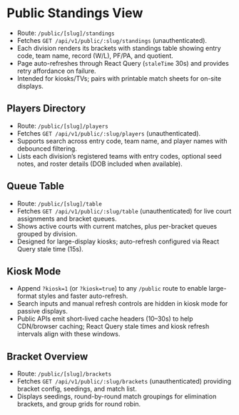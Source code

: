 # Public Standings View

- Route: `/public/[slug]/standings`
- Fetches `GET /api/v1/public/:slug/standings` (unauthenticated).
- Each division renders its brackets with standings table showing entry code, team name, record (W/L), PF/PA, and quotient.
- Page auto-refreshes through React Query (`staleTime` 30s) and provides retry affordance on failure.
- Intended for kiosks/TVs; pairs with printable match sheets for on-site displays.

## Players Directory
- Route: `/public/[slug]/players`
- Fetches `GET /api/v1/public/:slug/players` (unauthenticated).
- Supports search across entry code, team name, and player names with debounced filtering.
- Lists each division’s registered teams with entry codes, optional seed notes, and roster details (DOB included when available).

## Queue Table
- Route: `/public/[slug]/table`
- Fetches `GET /api/v1/public/:slug/table` (unauthenticated) for live court assignments and bracket queues.
- Shows active courts with current matches, plus per-bracket queues grouped by division.
- Designed for large-display kiosks; auto-refresh configured via React Query stale time (15s).

## Kiosk Mode
- Append `?kiosk=1` (or `?kiosk=true`) to any `/public` route to enable large-format styles and faster auto-refresh.
- Search inputs and manual refresh controls are hidden in kiosk mode for passive displays.
- Public APIs emit short-lived cache headers (10–30s) to help CDN/browser caching; React Query stale times and kiosk refresh intervals align with these windows.

## Bracket Overview
- Route: `/public/[slug]/brackets`
- Fetches `GET /api/v1/public/:slug/brackets` (unauthenticated) providing bracket config, seedings, and match list.
- Displays seedings, round-by-round match groupings for elimination brackets, and group grids for round robin.
